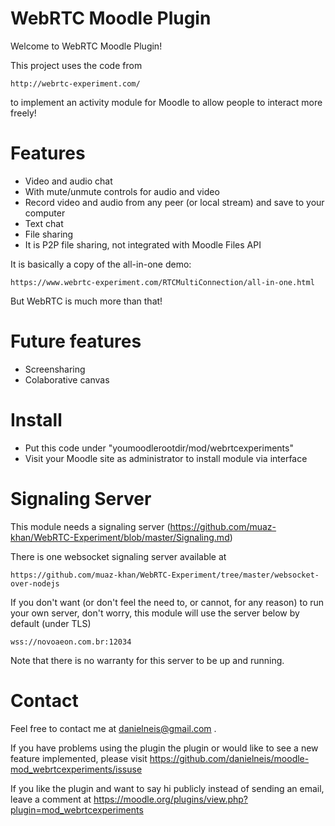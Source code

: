 WebRTC Moodle Plugin
====================

Welcome to WebRTC Moodle Plugin!

This project uses the code from

    http://webrtc-experiment.com/

to implement an activity module for Moodle to allow people to interact more freely!

Features
========

* Video and audio chat
 * With mute/unmute controls for audio and video
* Record video and audio from any peer (or local stream) and save to your computer
* Text chat
* File sharing
 * It is P2P file sharing, not integrated with Moodle Files API

It is basically a copy of the all-in-one demo:

    https://www.webrtc-experiment.com/RTCMultiConnection/all-in-one.html

But WebRTC is much more than that!

Future features
===============

* Screensharing
* Colaborative canvas

Install
=======

* Put this code under "youmoodlerootdir/mod/webrtcexperiments"
* Visit your Moodle site as administrator to install module via interface

Signaling Server
================

This module needs a signaling server (https://github.com/muaz-khan/WebRTC-Experiment/blob/master/Signaling.md)

There is one websocket signaling server available at

    https://github.com/muaz-khan/WebRTC-Experiment/tree/master/websocket-over-nodejs

If you don't want (or don't feel the need to, or cannot, for any reason) to run your own server,
don't worry, this module will use the server below by default (under TLS)

    wss://novoaeon.com.br:12034 

Note that there is no warranty for this server to be up and running.

Contact
=======

Feel free to contact me at danielneis@gmail.com .

If you have problems using the plugin the plugin or would like to see a new feature implemented, please visit https://github.com/danielneis/moodle-mod_webrtcexperiments/issuse

If you like the plugin and want to say hi publicly instead of sending an email, leave a comment at https://moodle.org/plugins/view.php?plugin=mod_webrtcexperiments

